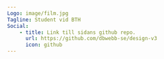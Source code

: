 ```yaml
---
Logo: image/film.jpg
Tagline: Student vid BTH
Social:
    - title: Link till sidans github repo.
      url: https://github.com/dbwebb-se/design-v3
      icon: github
---
```

